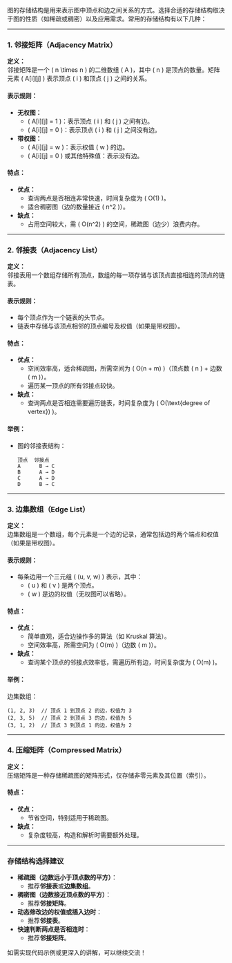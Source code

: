 图的存储结构是用来表示图中顶点和边之间关系的方式。选择合适的存储结构取决于图的性质（如稀疏或稠密）以及应用需求。常用的存储结构有以下几种：

---

### **1. 邻接矩阵（Adjacency Matrix）**

**定义：**  
邻接矩阵是一个 \( n \times n \) 的二维数组 \( A \)，其中 \( n \) 是顶点的数量。矩阵元素 \( A[i][j] \) 表示顶点 \( i \) 和顶点 \( j \) 之间的关系。

#### **表示规则：**
- **无权图：**  
  - \( A[i][j] = 1 \)：表示顶点 \( i \) 和 \( j \) 之间有边。
  - \( A[i][j] = 0 \)：表示顶点 \( i \) 和 \( j \) 之间没有边。
- **带权图：**  
  - \( A[i][j] = w \)：表示权值 \( w \) 的边。
  - \( A[i][j] = 0 \) 或其他特殊值：表示没有边。

#### **特点：**
- **优点：**
  - 查询两点是否相连非常快速，时间复杂度为 \( O(1) \)。
  - 适合稠密图（边的数量接近 \( n^2 \)）。
- **缺点：**
  - 占用空间较大，需 \( O(n^2) \) 的空间，稀疏图（边少）浪费内存。

---

### **2. 邻接表（Adjacency List）**

**定义：**  
邻接表用一个数组存储所有顶点，数组的每一项存储与该顶点直接相连的顶点的链表。

#### **表示规则：**
- 每个顶点作为一个链表的头节点。
- 链表中存储与该顶点相邻的顶点编号及权值（如果是带权图）。

#### **特点：**
- **优点：**
  - 空间效率高，适合稀疏图，所需空间为 \( O(n + m) \)（顶点数 \( n \) + 边数 \( m \)）。
  - 遍历某一顶点的所有邻接点较快。
- **缺点：**
  - 查询两点是否相连需要遍历链表，时间复杂度为 \( O(\text{degree of vertex}) \)。

#### **举例：**
- 图的邻接表结构：
  ```
  顶点  邻接点
  A      B → C
  B      A → D
  C      A → D
  D      B → C
  ```

---

### **3. 边集数组（Edge List）**

**定义：**  
边集数组是一个数组，每个元素是一个边的记录，通常包括边的两个端点和权值（如果是带权图）。

#### **表示规则：**
- 每条边用一个三元组 \( (u, v, w) \) 表示，其中：
  - \( u \) 和 \( v \) 是两个顶点。
  - \( w \) 是边的权值（无权图可以省略）。

#### **特点：**
- **优点：**
  - 简单直观，适合边操作多的算法（如 Kruskal 算法）。
  - 空间效率高，所需空间为 \( O(m) \)（边数 \( m \)）。
- **缺点：**
  - 查询某个顶点的邻接点效率低，需遍历所有边，时间复杂度为 \( O(m) \)。

#### **举例：**
边集数组：
```
(1, 2, 3)  // 顶点 1 到顶点 2 的边，权值为 3
(2, 3, 5)  // 顶点 2 到顶点 3 的边，权值为 5
(3, 1, 2)  // 顶点 3 到顶点 1 的边，权值为 2
```

---

### **4. 压缩矩阵（Compressed Matrix）**

**定义：**  
压缩矩阵是一种存储稀疏图的矩阵形式，仅存储非零元素及其位置（索引）。

#### **特点：**
- **优点：**
  - 节省空间，特别适用于稀疏图。
- **缺点：**
  - 复杂度较高，构造和解析时需要额外处理。

---

### **存储结构选择建议**
- **稀疏图（边数远小于顶点数的平方）**：
  - 推荐**邻接表**或**边集数组**。
- **稠密图（边数接近顶点数的平方）**：
  - 推荐**邻接矩阵**。
- **动态修改边的权值或插入边时**：
  - 推荐**邻接表**。
- **快速判断两点是否相连时**：
  - 推荐**邻接矩阵**。

如需实现代码示例或更深入的讲解，可以继续交流！